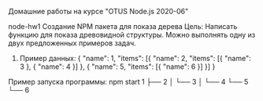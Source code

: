 Домашние работы на курсе "OTUS Node.js 2020-06"

node-hw1
Создание NPM пакета для показа дерева
Цель: Написать функцию для показа древовидной структуры. Можно выполнять одну из двух предложенных примеров задач.
1. Пример данных:
{
"name": 1,
"items": [{
"name": 2,
"items": [{ "name": 3 }, { "name": 4 }]
}, {
"name": 5,
"items": [{ "name": 6 }]
}]
}

Пример запуска программы:
npm start
1
├── 2
│ └── 3
│ └── 4
└── 5
└── 6